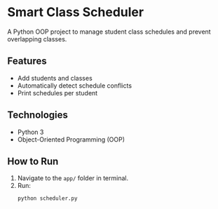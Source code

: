 # Smart Class Scheduler 

A Python OOP project to manage student class schedules and prevent overlapping classes.

## Features
- Add students and classes
- Automatically detect schedule conflicts
- Print schedules per student

## Technologies
- Python 3
- Object-Oriented Programming (OOP)

## How to Run
1. Navigate to the `app/` folder in terminal.
2. Run:
   ```bash
   python scheduler.py
